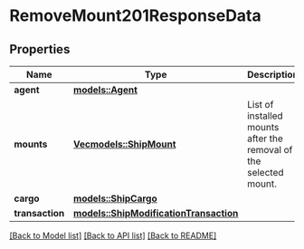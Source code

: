 # RemoveMount201ResponseData

## Properties

Name | Type | Description | Notes
------------ | ------------- | ------------- | -------------
**agent** | [**models::Agent**](Agent.md) |  | 
**mounts** | [**Vec<models::ShipMount>**](ShipMount.md) | List of installed mounts after the removal of the selected mount. | 
**cargo** | [**models::ShipCargo**](ShipCargo.md) |  | 
**transaction** | [**models::ShipModificationTransaction**](ShipModificationTransaction.md) |  | 

[[Back to Model list]](../README.md#documentation-for-models) [[Back to API list]](../README.md#documentation-for-api-endpoints) [[Back to README]](../README.md)


